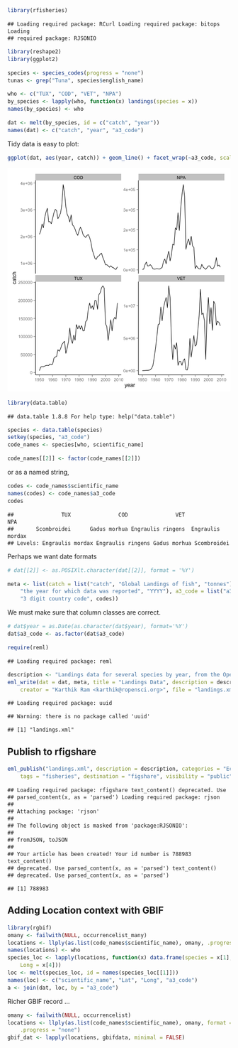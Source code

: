 
```r
library(rfisheries)
```

```
## Loading required package: RCurl Loading required package: bitops Loading
## required package: RJSONIO
```

```r
library(reshape2)
library(ggplot2)
```



```r
species <- species_codes(progress = "none")
tunas <- grep("Tuna", species$english_name)
```



```r
who <- c("TUX", "COD", "VET", "NPA")
by_species <- lapply(who, function(x) landings(species = x))
names(by_species) <- who
```



```r
dat <- melt(by_species, id = c("catch", "year"))
names(dat) <- c("catch", "year", "a3_code")
```


Tidy data is easy to plot:


```r
ggplot(dat, aes(year, catch)) + geom_line() + facet_wrap(~a3_code, scales = "free_y")
```

![plot of chunk unnamed-chunk-5](figure/unnamed-chunk-5.png) 






```r
library(data.table)
```

```
## data.table 1.8.8 For help type: help("data.table")
```

```r
species <- data.table(species)
setkey(species, "a3_code")
code_names <- species[who, scientific_name]
```



```r
code_names[[2]] <- factor(code_names[[2]])
```



or as a named string,


```r
codes <- code_names$scientific_name
names(codes) <- code_names$a3_code
codes
```

```
##               TUX               COD               VET               NPA 
##       Scombroidei      Gadus morhua Engraulis ringens  Engraulis mordax 
## Levels: Engraulis mordax Engraulis ringens Gadus morhua Scombroidei
```


Perhaps we want date formats


```r
# dat[[2]] <- as.POSIXlt.character(dat[[2]], format = '%Y')
```




```r
meta <- list(catch = list("catch", "Global Landings of fish", "tonnes"), year = list("year", 
    "the year for which data was reported", "YYYY"), a3_code = list("a3_code", 
    "3 digit country code", codes))
```


We must make sure that column classes are correct.  


```r
# dat$year = as.Date(as.character(dat$year), format='%Y')
dat$a3_code <- as.factor(dat$a3_code)
```



```r
require(reml)
```

```
## Loading required package: reml
```

```r
description <- "Landings data for several species by year, from the OpenFisheries database"
eml_write(dat = dat, meta, title = "Landings Data", description = description, 
    creator = "Karthik Ram <karthik@ropensci.org>", file = "landings.xml")
```

```
## Loading required package: uuid
```

```
## Warning: there is no package called 'uuid'
```

```
## [1] "landings.xml"
```



## Publish to rfigshare


```r
eml_publish("landings.xml", description = description, categories = "Ecology", 
    tags = "fisheries", destination = "figshare", visibility = "public")
```

```
## Loading required package: rfigshare text_content() deprecated. Use
## parsed_content(x, as = 'parsed') Loading required package: rjson
## 
## Attaching package: 'rjson'
## 
## The following object is masked from 'package:RJSONIO':
## 
## fromJSON, toJSON
## 
## Your article has been created! Your id number is 788983 text_content()
## deprecated. Use parsed_content(x, as = 'parsed') text_content()
## deprecated. Use parsed_content(x, as = 'parsed')
```

```
## [1] 788983
```



## Adding Location context with GBIF


```r
library(rgbif)
omany <- failwith(NULL, occurrencelist_many)
locations <- llply(as.list(code_names$scientific_name), omany, .progress = "none")
names(locations) <- who
species_loc <- lapply(locations, function(x) data.frame(species = x[1], Lat = x[3], 
    Long = x[4]))
loc <- melt(species_loc, id = names(species_loc[[1]]))
names(loc) <- c("scientific_name", "Lat", "Long", "a3_code")
a <- join(dat, loc, by = "a3_code")
```






Richer GBIF record ...


```r
omany <- failwith(NULL, occurrencelist)
locations <- llply(as.list(code_names$scientific_name), omany, format = "darwin", 
    .progress = "none")
gbif_dat <- lapply(locations, gbifdata, minimal = FALSE)
```





